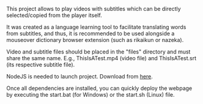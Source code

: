 This project allows to play videos with subtitles which can be directly selected/copied from the player itself.  

It was created as a language learning tool to facilitate translating words from subtitles, and thus, it is recommended to be used alongside a mouseover dictionary browser extension (such as rikaikun or nazeka).

Video and subtitle files should be placed in the "files" directory and must share the same name. E.g., ThisIsATest.mp4 (video file) and ThisIsATest.srt (its respective subtitle file).

NodeJS is needed to launch project. Download from [here](https://nodejs.org/en/download/package-manager).

Once all dependencies are installed, you can quickly deploy the webpage by executing the start.bat (for Windows) or the start.sh (Linux) file.